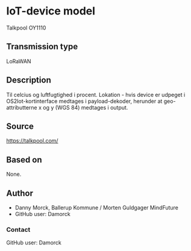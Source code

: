 # IoT-device model
Talkpool OY1110

## Transmission type
LoRaWAN

## Description
Til celcius og luftfugtighed i procent. Lokation - hvis device er udpeget i OS2Iot-kortinterface medtages i payload-dekoder, herunder at geo-attributterne x og y (WGS 84) medtages i output.

## Source
https://talkpool.com/

## Based on
None.

## Author
* Danny Morck, Ballerup Kommune / Morten Guldgager MindFuture
* GitHub user: Damorck

### Contact
GitHub user: Damorck 
